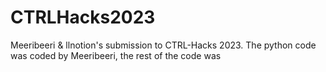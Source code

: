# CTRLHacks2023
Meeribeeri & llnotion's submission to CTRL-Hacks 2023.
The python code was coded by Meeribeeri, the rest of the code was 
